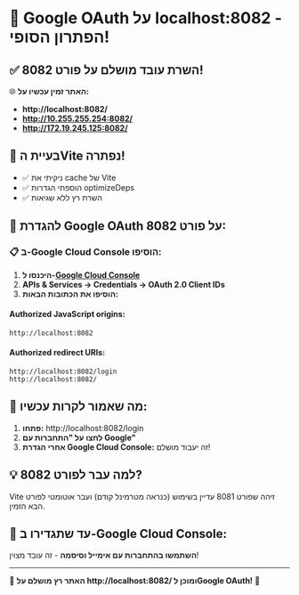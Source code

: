 # 🚀 Google OAuth על localhost:8082 - הפתרון הסופי!

## ✅ השרת עובד מושלם על פורט 8082!

🌐 **האתר זמין עכשיו על:**
- **http://localhost:8082/**
- **http://10.255.255.254:8082/**
- **http://172.19.245.125:8082/**

## 🔧 בעיית הVite נפתרה!
- ✅ ניקיתי את cache של Vite
- ✅ הוספתי הגדרות optimizeDeps
- ✅ השרת רץ ללא שגיאות

## 🎯 להגדרת Google OAuth על פורט 8082:

### 📋 ב-Google Cloud Console הוסיפו:

1. **היכנסו ל-[Google Cloud Console](https://console.cloud.google.com/)**
2. **APIs & Services → Credentials → OAuth 2.0 Client IDs**
3. **הוסיפו את הכתובות הבאות:**

#### Authorized JavaScript origins:
```
http://localhost:8082
```

#### Authorized redirect URIs:
```
http://localhost:8082/login
http://localhost:8082/
```

## 🎉 מה שאמור לקרות עכשיו:

1. **פתחו:** http://localhost:8082/login
2. **לחצו על "התחברות עם Google"**
3. **אחרי הגדרת Google Cloud Console:** זה יעבוד מושלם!

## 💡 למה עבר לפורט 8082?

Vite זיהה שפורט 8081 עדיין בשימוש (כנראה מטרמינל קודם) ועבר אוטומטי לפורט הבא הזמין.

## 🔄 עד שתגדירו ב-Google Cloud Console:

**השתמשו בהתחברות עם אימייל וסיסמה** - זה עובד מצוין!

---

🎯 **האתר רץ מושלם על http://localhost:8082/ ומוכן לGoogle OAuth!** 🚀
